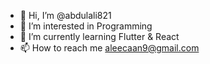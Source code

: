 - 👋 Hi, I’m @abdulali821
- 👀 I’m interested in Programming
- 🌱 I’m currently learning Flutter & React
- 📫 How to reach me aleecaan9@gmail.com

<!---
abdulali821/abdulali821 is a ✨ special ✨ repository because its `README.md` (this file) appears on your GitHub profile.
You can click the Preview link to take a look at your changes.
--->
